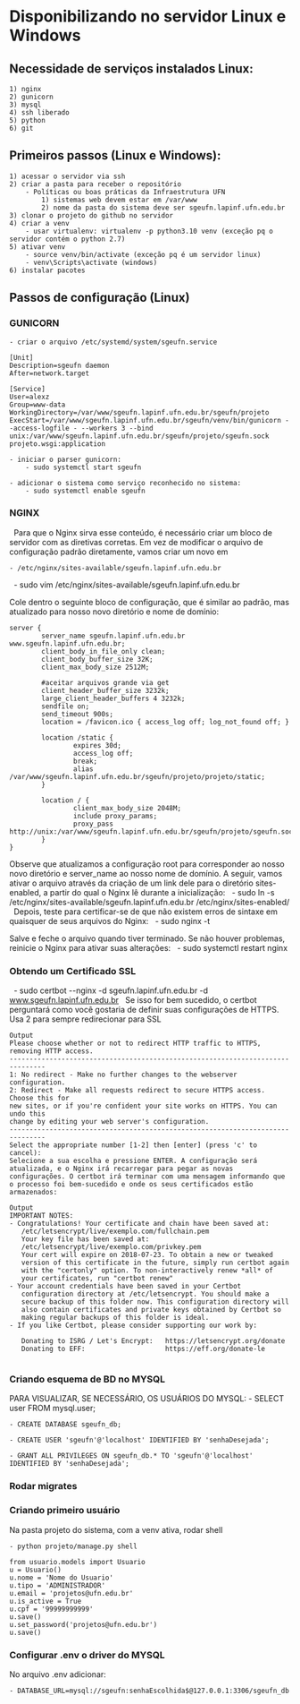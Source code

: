 # Disponibilizando no servidor Linux e Windows

## Necessidade de serviços instalados Linux:
    1) nginx
    2) gunicorn
    3) mysql
    4) ssh liberado
    5) python
    6) git

## Primeiros passos (Linux e Windows):
    1) acessar o servidor via ssh
    2) criar a pasta para receber o repositório
        - Políticas ou boas práticas da Infraestrutura UFN
            1) sistemas web devem estar em /var/www
            2) nome da pasta do sistema deve ser sgeufn.lapinf.ufn.edu.br
    3) clonar o projeto do github no servidor
    4) criar a venv
        - usar virtualenv: virtualenv -p python3.10 venv (exceção pq o servidor contém o python 2.7)
    5) ativar venv
        - source venv/bin/activate (exceção pq é um servidor linux)
        - venv\Scripts\activate (windows)
    6) instalar pacotes

## Passos de configuração (Linux)

### GUNICORN 

    - criar o arquivo /etc/systemd/system/sgeufn.service

```
[Unit]
Description=sgeufn daemon
After=network.target

[Service]
User=alexz
Group=www-data
WorkingDirectory=/var/www/sgeufn.lapinf.ufn.edu.br/sgeufn/projeto
ExecStart=/var/www/sgeufn.lapinf.ufn.edu.br/sgeufn/venv/bin/gunicorn --access-logfile - --workers 3 --bind unix:/var/www/sgeufn.lapinf.ufn.edu.br/sgeufn/projeto/sgeufn.sock projeto.wsgi:application
```

    - iniciar o parser gunicorn:
        - sudo systemctl start sgeufn

    - adicionar o sistema como serviço reconhecido no sistema:
        - sudo systemctl enable sgeufn


### NGINX
 
Para que o Nginx sirva esse conteúdo, é necessário criar um bloco de servidor com as diretivas corretas. 
Em vez de modificar o arquivo de configuração padrão diretamente, vamos criar um novo em 

    - /etc/nginx/sites-available/sgeufn.lapinf.ufn.edu.br
 
    - sudo vim /etc/nginx/sites-available/sgeufn.lapinf.ufn.edu.br


Cole dentro o seguinte bloco de configuração, que é similar ao padrão, mas atualizado para nosso novo diretório e nome de domínio:
 
```
server {
        server_name sgeufn.lapinf.ufn.edu.br www.sgeufn.lapinf.ufn.edu.br;
        client_body_in_file_only clean;
        client_body_buffer_size 32K;
        client_max_body_size 2512M;

        #aceitar arquivos grande via get
        client_header_buffer_size 3232k;
        large_client_header_buffers 4 3232k;
        sendfile on;
        send_timeout 900s;
        location = /favicon.ico { access_log off; log_not_found off; }

        location /static {
                expires 30d;
                access_log off;
                break;
                alias /var/www/sgeufn.lapinf.ufn.edu.br/sgeufn/projeto/projeto/static;
        }

        location / {
                client_max_body_size 2048M;
                include proxy_params;
                proxy_pass http://unix:/var/www/sgeufn.lapinf.ufn.edu.br/sgeufn/projeto/sgeufn.sock;
        }
} 
```

Observe que atualizamos a configuração root para corresponder ao nosso novo diretório e 
server_name ao nosso nome de domínio. A seguir, vamos ativar o arquivo através da criação de um link dele para o diretório sites-enabled, a partir do qual o Nginx lê durante a inicialização:
 
    - sudo ln -s /etc/nginx/sites-available/sgeufn.lapinf.ufn.edu.br /etc/nginx/sites-enabled/
 
Depois, teste para certificar-se de que não existem erros de sintaxe em quaisquer de seus arquivos do Nginx:
 
    - sudo nginx -t


Salve e feche o arquivo quando tiver terminado. Se não houver problemas, reinicie o Nginx para ativar suas alterações:
 
    - sudo systemctl restart nginx


### Obtendo um Certificado SSL
 
    - sudo certbot --nginx -d sgeufn.lapinf.ufn.edu.br -d www.sgeufn.lapinf.ufn.edu.br
 
Se isso for bem sucedido, o certbot perguntará como você gostaria de definir suas configurações de HTTPS. Usa 2 para sempre redirecionar para SSL

```
Output
Please choose whether or not to redirect HTTP traffic to HTTPS, removing HTTP access.
-------------------------------------------------------------------------------
1: No redirect - Make no further changes to the webserver configuration.
2: Redirect - Make all requests redirect to secure HTTPS access. Choose this for
new sites, or if you're confident your site works on HTTPS. You can undo this
change by editing your web server's configuration.
-------------------------------------------------------------------------------
Select the appropriate number [1-2] then [enter] (press 'c' to cancel):
Selecione a sua escolha e pressione ENTER. A configuração será atualizada, e o Nginx irá recarregar para pegar as novas configurações. O certbot irá terminar com uma mensagem informando que o processo foi bem-sucedido e onde os seus certificados estão armazenados:
 
Output
IMPORTANT NOTES:
- Congratulations! Your certificate and chain have been saved at:
   /etc/letsencrypt/live/exemplo.com/fullchain.pem
   Your key file has been saved at:
   /etc/letsencrypt/live/exemplo.com/privkey.pem
   Your cert will expire on 2018-07-23. To obtain a new or tweaked
   version of this certificate in the future, simply run certbot again
   with the "certonly" option. To non-interactively renew *all* of
   your certificates, run "certbot renew"
- Your account credentials have been saved in your Certbot
   configuration directory at /etc/letsencrypt. You should make a
   secure backup of this folder now. This configuration directory will
   also contain certificates and private keys obtained by Certbot so
   making regular backups of this folder is ideal.
- If you like Certbot, please consider supporting our work by:
 
   Donating to ISRG / Let's Encrypt:   https://letsencrypt.org/donate
   Donating to EFF:                    https://eff.org/donate-le
 
```

### Criando esquema de BD no MYSQL

PARA VISUALIZAR, SE NECESSÁRIO, OS USUÁRIOS DO MYSQL:
    - SELECT user FROM mysql.user;

    - CREATE DATABASE sgeufn_db;

    - CREATE USER 'sgeufn'@'localhost' IDENTIFIED BY 'senhaDesejada';

    - GRANT ALL PRIVILEGES ON sgeufn_db.* TO 'sgeufn'@'localhost' IDENTIFIED BY 'senhaDesejada';

### Rodar migrates

### Criando primeiro usuário

Na pasta projeto do sistema, com a venv ativa, rodar shell

    - python projeto/manage.py shell

```
from usuario.models import Usuario
u = Usuario()
u.nome = 'Nome do Usuario'
u.tipo = 'ADMINISTRADOR'
u.email = 'projetos@ufn.edu.br'
u.is_active = True
u.cpf = '99999999999'
u.save()
u.set_password('projetos@ufn.edu.br')
u.save()
```


### Configurar .env o driver do MYSQL

No arquivo .env adicionar:

    - DATABASE_URL=mysql://sgeufn:senhaEscolhida$@127.0.0.1:3306/sgeufn_db




